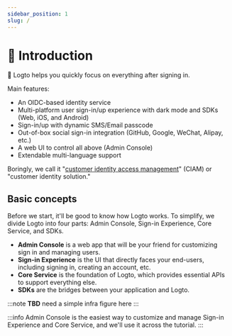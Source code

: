 ```yaml
---
sidebar_position: 1
slug: /
---
```


# 💁 Introduction

🤘 Logto helps you quickly focus on everything after signing in.

Main features:

- An OIDC-based identity service
- Multi-platform user sign-in/up experience with dark mode and SDKs (Web, iOS, and Android)
- Sign-in/up with dynamic SMS/Email passcode
- Out-of-box social sign-in integration (GitHub, Google, WeChat, Alipay, etc.)
- A web UI to control all above (Admin Console)
- Extendable multi-language support

Boringly, we call it "[customer identity access management](https://en.wikipedia.org/wiki/Customer_identity_access_management)" (CIAM) or "customer identity solution."

## Basic concepts

Before we start, it'll be good to know how Logto works. To simplify, we divide Logto into four parts: Admin Console, Sign-in Experience, Core Service, and SDKs.

- **Admin Console** is a web app that will be your friend for customizing sign in and managing users.
- **Sign-in Experience** is the UI that directly faces your end-users, including signing in, creating an account, etc.
- **Core Service** is the foundation of Logto, which provides essential APIs to support everything else.
- **SDKs** are the bridges between your application and Logto.

:::note
**TBD** need a simple infra figure here
:::

:::info
Admin Console is the easiest way to customize and manage Sign-in Experience and Core Service, and we'll use it across the tutorial.
:::
